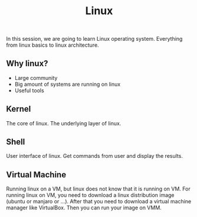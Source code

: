<h1 align="center">
  Linux
</h1>

<br />

In this session, we are going to learn Linux operating system. Everything from linux basics 
to linux architecture.

## Why linux?

- Large community
- Big amount of systems are running on linux
- Useful tools

## Kernel

The core of linux. The underlying layer of linux.

## Shell

User interface of linux. Get commands from user and display the results.

## Virtual Machine

Running linux on a VM, but linux does not know that it is running on VM.
For running linux on VM, you need to download a linux distribution image (ubuntu or manjaro or ...).
After that you need to download a virtual machine manager like VirtualBox. 
Then you can run your image on VMM.
